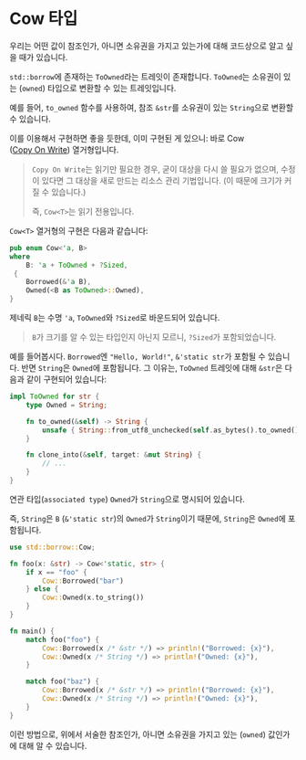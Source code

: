 # Cow<T> 타입

우리는 어떤 값이 참조인가, 아니면 소유권을 가지고 있는가에 대해 코드상으로 알고 싶을 때가 있습니다.

`std::borrow`에 존재하는 `ToOwned`라는 트레잇이 존재합니다.
`ToOwned`는 소유권이 있는 (`owned`) 타입으로 변환할 수 있는 트레잇입니다.

예를 들어, `to_owned` 함수를 사용하여, 참조 `&str`를 소유권이 있는 `String`으로 변환할 수 있습니다.

이를 이용해서 구현하면 좋을 듯한데, 이미 구현된 게 있으니: 바로 Cow<T> ([Copy On Write](https://en.wikipedia.org/wiki/Copy-on-write)) 열거형입니다.

> `Copy On Write`는 읽기만 필요한 경우, 굳이 대상을 다시 쓸 필요가 없으며, 수정이 있다면 그 대상을 새로 만드는 리소스 관리 기법입니다. (이 때문에 크기가 커질 수 있습니다.)
>
> 즉, `Cow<T>`는 읽기 전용입니다.

`Cow<T>` 열거형의 구현은 다음과 같습니다:

```rust
pub enum Cow<'a, B>
where
    B: 'a + ToOwned + ?Sized,
 {
    Borrowed(&'a B),
    Owned(<B as ToOwned>::Owned),
}
```

제네릭 `B`는 수명 `'a`, `ToOwned`와 `?Sized`로 바운드되어 있습니다.

> `B`가 크기를 알 수 있는 타입인지 아닌지 모르니, `?Sized`가 포함되었습니다.

예를 들어봅시다. `Borrowed`엔 `"Hello, World!"`, `&'static str`가 포함될 수 있습니다.
반면 `String`은 `Owned`에 포함됩니다. 그 이유는, `ToOwned` 트레잇에 대해 `&str`은 다음과 같이 구현되어 있습니다:

```rust
impl ToOwned for str {
    type Owned = String;

    fn to_owned(&self) -> String {
        unsafe { String::from_utf8_unchecked(self.as_bytes().to_owned()) }
    }

    fn clone_into(&self, target: &mut String) {
        // ...
    }
}
```

연관 타입(`associated type`) `Owned`가 `String`으로 명시되어 있습니다.

즉, `String`은 `B` (`&'static str`)의 `Owned`가 `String`이기 때문에, `String`은 `Owned`에 포함됩니다.

```rust
use std::borrow::Cow;

fn foo(x: &str) -> Cow<'static, str> {
    if x == "foo" {
        Cow::Borrowed("bar")
    } else {
        Cow::Owned(x.to_string())
    }
}

fn main() {
    match foo("foo") {
        Cow::Borrowed(x /* &str */) => println!("Borrowed: {x}"),
        Cow::Owned(x /* String */) => println!("Owned: {x}"),
    }

    match foo("baz") {
        Cow::Borrowed(x /* &str */) => println!("Borrowed: {x}"),
        Cow::Owned(x /* String */) => println!("Owned: {x}"),
    }
}
```

이런 방법으로, 위에서 서술한 참조인가, 아니면 소유권을 가지고 있는 (`owned`) 값인가에 대해 알 수 있습니다.
